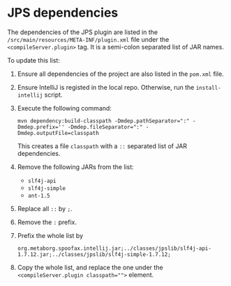 # JPS dependencies
The dependencies of the JPS plugin are listed in the `/src/main/resources/META-INF/plugin.xml` file under the `<compileServer.plugin>` tag. It is a semi-colon separated list of JAR names.

To update this list:

1. Ensure all dependencies of the project are also listed in the `pom.xml` file.
2. Ensure IntelliJ is registed in the local repo. Otherwise, run the `install-intellij` script.
3. Execute the following command:

	```
	mvn dependency:build-classpath -Dmdep.pathSeparator=":" -Dmdep.prefix='' -Dmdep.fileSeparator=":" -Dmdep.outputFile=classpath
	```
	
	This creates a file `classpath` with a `::` separated list of JAR dependencies.
	
4. Remove the following JARs from the list:

	* `slf4j-api`
	* `slf4j-simple`
	* `ant-1.5`

5. Replace all `::` by `;`.
6. Remove the `:` prefix.
7. Prefix the whole list by

	```
	org.metaborg.spoofax.intellij.jar;../classes/jpslib/slf4j-api-1.7.12.jar;../classes/jpslib/slf4j-simple-1.7.12;
	```
	
8. Copy the whole list, and replace the one under the `<compileServer.plugin classpath="">` element.
